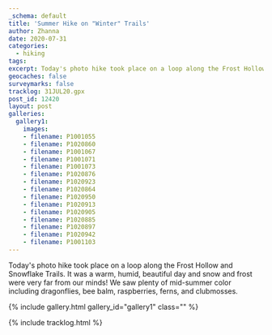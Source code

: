```yaml
---
_schema: default
title: 'Summer Hike on "Winter" Trails'
author: Zhanna
date: 2020-07-31
categories:
  - hiking
tags:
excerpt: Today's photo hike took place on a loop along the Frost Hollow and Snowflake Trails. 
geocaches: false
surveymarks: false
tracklog: 31JUL20.gpx
post_id: 12420
layout: post
galleries:
  gallery1:
    images:
    - filename: P1001055
    - filename: P1020860
    - filename: P1001067
    - filename: P1001071
    - filename: P1001073
    - filename: P1020876
    - filename: P1020923
    - filename: P1020864
    - filename: P1020950
    - filename: P1020913
    - filename: P1020905
    - filename: P1020885
    - filename: P1020897
    - filename: P1020942
    - filename: P1001103  
---
```


Today's photo hike took place on a loop along the Frost Hollow and Snowflake Trails. It was a warm, humid, beautiful day and snow and frost were very far from our minds! We saw plenty of mid-summer color including dragonflies, bee balm, raspberries, ferns, and clubmosses.

{% include gallery.html gallery_id="gallery1" class="" %}

{% include tracklog.html %}